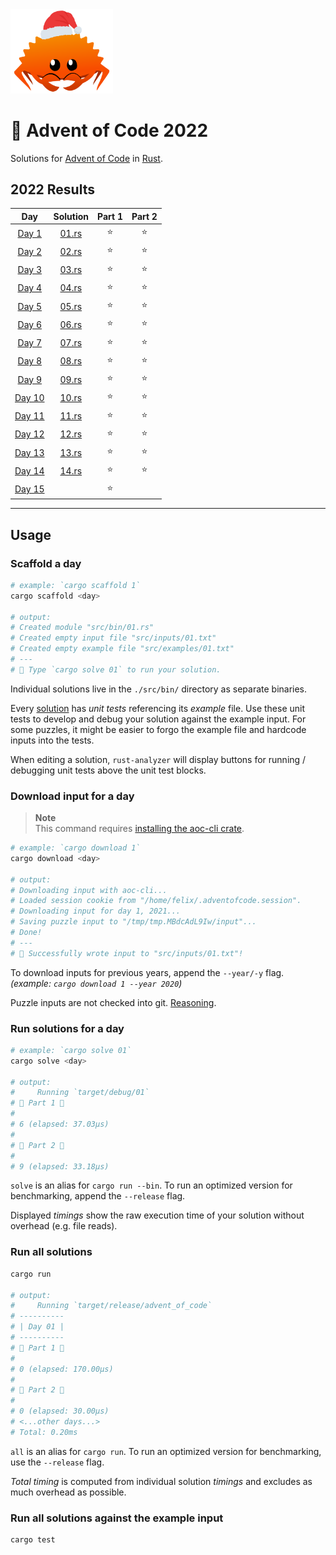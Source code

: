 <img src="./.assets/christmas_ferris.png" width="164">

# 🎄 Advent of Code 2022

Solutions for [Advent of Code](https://adventofcode.com/) in [Rust](https://www.rust-lang.org/).

<!--- advent_readme_stars table --->
## 2022 Results

| Day | Solution | Part 1 | Part 2 |
| :---: | :---: | :---: | :---: |
| [Day 1](https://adventofcode.com/2022/day/1) | [01.rs](src/bin/01.rs) | ⭐ | ⭐ |
| [Day 2](https://adventofcode.com/2022/day/2) | [02.rs](src/bin/02.rs) | ⭐ | ⭐ |
| [Day 3](https://adventofcode.com/2022/day/3) | [03.rs](src/bin/03.rs) | ⭐ | ⭐ |
| [Day 4](https://adventofcode.com/2022/day/4) | [04.rs](src/bin/04.rs) | ⭐ | ⭐ |
| [Day 5](https://adventofcode.com/2022/day/5) | [05.rs](src/bin/05.rs) | ⭐ | ⭐ |
| [Day 6](https://adventofcode.com/2022/day/6) | [06.rs](src/bin/06.rs) | ⭐ | ⭐ |
| [Day 7](https://adventofcode.com/2022/day/7) | [07.rs](src/bin/07.rs) | ⭐ | ⭐ |
| [Day 8](https://adventofcode.com/2022/day/8) | [08.rs](src/bin/08.rs) | ⭐ | ⭐ |
| [Day 9](https://adventofcode.com/2022/day/9) | [09.rs](src/bin/09.rs) | ⭐ | ⭐ |
| [Day 10](https://adventofcode.com/2022/day/10) | [10.rs](src/bin/10.rs) | ⭐ | ⭐ |
| [Day 11](https://adventofcode.com/2022/day/11) | [11.rs](src/bin/11.rs) | ⭐ | ⭐ |
| [Day 12](https://adventofcode.com/2022/day/12) | [12.rs](src/bin/12.rs) | ⭐ | ⭐ |
| [Day 13](https://adventofcode.com/2022/day/13) | [13.rs](src/bin/13.rs) | ⭐ | ⭐ |
| [Day 14](https://adventofcode.com/2022/day/14) | [14.rs](src/bin/14.rs) | ⭐ | ⭐ |
| [Day 15](https://adventofcode.com/2022/day/15) |  | ⭐ |   |
<!--- advent_readme_stars table --->

---

## Usage

### Scaffold a day

```sh
# example: `cargo scaffold 1`
cargo scaffold <day>

# output:
# Created module "src/bin/01.rs"
# Created empty input file "src/inputs/01.txt"
# Created empty example file "src/examples/01.txt"
# ---
# 🎄 Type `cargo solve 01` to run your solution.
```

Individual solutions live in the `./src/bin/` directory as separate binaries.

Every [solution](https://github.com/fspoettel/advent-of-code-rust/blob/main/src/bin/scaffold.rs#L11-L41) has _unit tests_ referencing its _example_ file. Use these unit tests to develop and debug your solution against the example input. For some puzzles, it might be easier to forgo the example file and hardcode inputs into the tests.

When editing a solution, `rust-analyzer` will display buttons for running / debugging unit tests above the unit test blocks.

### Download input for a day

> **Note**  
> This command requires [installing the aoc-cli crate](https://github.com/scarvalhojr/aoc-cli/).

```sh
# example: `cargo download 1`
cargo download <day>

# output:
# Downloading input with aoc-cli...
# Loaded session cookie from "/home/felix/.adventofcode.session".
# Downloading input for day 1, 2021...
# Saving puzzle input to "/tmp/tmp.MBdcAdL9Iw/input"...
# Done!
# ---
# 🎄 Successfully wrote input to "src/inputs/01.txt"!
```

To download inputs for previous years, append the `--year/-y` flag. _(example: `cargo download 1 --year 2020`)_

Puzzle inputs are not checked into git. [Reasoning](https://old.reddit.com/r/adventofcode/comments/k99rod/sharing_input_data_were_we_requested_not_to/gf2ukkf/?context=3).

### Run solutions for a day

```sh
# example: `cargo solve 01`
cargo solve <day>

# output:
#     Running `target/debug/01`
# 🎄 Part 1 🎄
#
# 6 (elapsed: 37.03µs)
#
# 🎄 Part 2 🎄
#
# 9 (elapsed: 33.18µs)
```

`solve` is an alias for `cargo run --bin`. To run an optimized version for benchmarking, append the `--release` flag.

Displayed _timings_ show the raw execution time of your solution without overhead (e.g. file reads).

### Run all solutions

```sh
cargo run

# output:
#     Running `target/release/advent_of_code`
# ----------
# | Day 01 |
# ----------
# 🎄 Part 1 🎄
#
# 0 (elapsed: 170.00µs)
#
# 🎄 Part 2 🎄
#
# 0 (elapsed: 30.00µs)
# <...other days...>
# Total: 0.20ms
```

`all` is an alias for `cargo run`. To run an optimized version for benchmarking, use the `--release` flag.

_Total timing_ is computed from individual solution _timings_ and excludes as much overhead as possible.

### Run all solutions against the example input

```sh
cargo test
```

